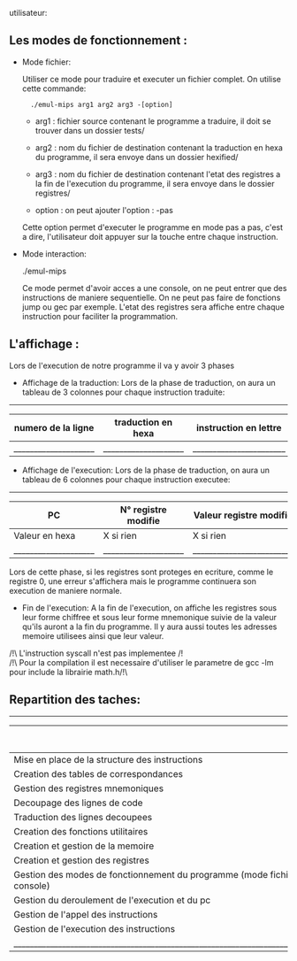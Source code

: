 utilisateur:

## Les modes de fonctionnement :

- Mode fichier:

	Utiliser ce mode pour traduire et executer un fichier complet. On utilise cette commande:

		./emul-mips arg1 arg2 arg3 -[option]
	
	- arg1 : fichier source contenant le programme a traduire, il doit se trouver dans un dossier 
			tests/
	- arg2 : nom du fichier de destination contenant la traduction en hexa du programme, il sera envoye dans un 
			dossier hexified/
	- arg3 : nom du fichier de destination contenant l'etat des registres a la fin de l'execution du programme, 
			il sera envoye dans le dossier registres/

	- option : on peut ajouter l'option : -pas

	Cette option permet d'executer le programme en mode pas a pas, c'est a dire, l'utilisateur doit appuyer sur 
	la touche <entree> entre chaque instruction.

- Mode interaction:

	./emul-mips

	Ce mode permet d'avoir acces a une console, on ne peut entrer que des instructions de maniere sequentielle. 
	On ne peut pas faire de fonctions jump ou gec par exemple.
	L'etat des registres sera affiche entre chaque instruction pour faciliter la programmation.

## L'affichage : 

Lors de l'execution de notre programme il va y avoir 3 phases
- Affichage de la traduction:
	Lors de la phase de traduction, on aura un tableau de 3 colonnes pour chaque instruction traduite:
___________________________________________________________________
| numero de la ligne | traduction en hexa | instruction en lettre |
|--------------------|--------------------|-----------------------|
|____________________|____________________|_______________________|
- Affichage de l'execution:
	Lors de la phase de traduction, on aura un tableau de 6 colonnes pour chaque instruction executee:
_________________________________________________________________________________________________________________________________________________
|		PC			 | N° registre modifie| Valeur registre modifie |adresse memoire modifiee | valeur memoire modifiee | instruction			|
|--------------------|--------------------|-------------------------|-------------------------|-------------------------|-----------------------|
|   Valeur en hexa   | X si rien          | X si rien               | X si rien               | X si rien               |                       |
|____________________|____________________|_________________________|_________________________|_________________________|_______________________|
Lors de cette phase, si les registres sont proteges en ecriture, comme le registre 0, une erreur s'affichera 
mais le programme continuera son execution de maniere normale.
- Fin de l'execution:
	A la fin de l'execution, on affiche les registres sous leur forme chiffree et sous leur forme mnemonique suivie 
	de la valeur qu'ils auront a la fin du programme.
	Il y aura aussi toutes les adresses memoire utilisees ainsi que leur valeur.


/!\ L'instruction syscall n'est pas implementee /!\
/!\ Pour la compilation il est necessaire d'utiliser le parametre de gcc -lm pour include la librairie math.h/!\

## Repartition des taches:
_____________________________________________________________________________________________________________________
|																				|	Loan TREHIN  | Romain SERPOLLET	|
|-------------------------------------------------------------------------------|----------------|------------------|																		
|Mise en place de la structure des instructions									|		V		 |		  V		    |		
|Creation des tables de correspondances											|		V		 |		  X		    |
|Gestion des registres mnemoniques												|		V		 |		  X		    |
|Decoupage des lignes de code													|       X		 |        V         |
|Traduction des lignes decoupees												|       X		 |        V         |
|Creation des fonctions utilitaires												|		V		 |		  V		    |
|Creation et gestion de la memoire 												|		V		 |		  V		    |
|Creation et gestion des registres												|		V		 |		  V		    |
|Gestion des modes de fonctionnement du programme (mode fichier/mode console)	|		X		 |		  V		    |
|Gestion du deroulement de l'execution et du pc									|		X		 |		  V		    |
|Gestion de l'appel des instructions											|		V		 |		  X		    |
|Gestion de l'execution des instructions										|		X		 |		  V	        |
|_______________________________________________________________________________|________________|__________________|